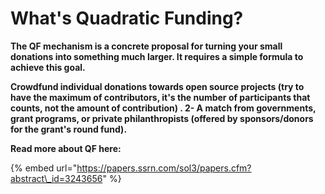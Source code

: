 # What's Quadratic Funding?

**The QF mechanism is a concrete proposal for turning your small donations into something much larger. It requires a simple formula to achieve this goal.**

**Crowdfund individual donations towards open source projects \(try to have the maximum of contributors, it's the number of participants that counts, not the amount of contribution\) . 2- A match from governments, grant programs, or private philanthropists \(offered by sponsors/donors for the grant's round fund\).**

**Read more about QF here:**

{% embed url="https://papers.ssrn.com/sol3/papers.cfm?abstract\_id=3243656" %}



